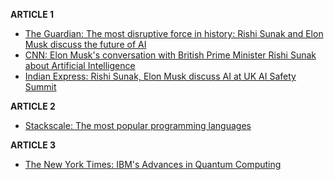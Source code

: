 **ARTICLE 1**

- [The Guardian: The most disruptive force in history: Rishi Sunak and Elon Musk discuss the future of AI](https://www.theguardian.com/politics/video/2023/nov/03/the-most-disruptive-force-in-history-rishi-sunak-and-elon-musk-discuss-the-future-of-ai-video)
- [CNN: Elon Musk's conversation with British Prime Minister Rishi Sunak about Artificial Intelligence](https://edition.cnn.com/2023/11/02/tech/elon-musk-conversation-british-prime-minister-rishi-sunak-artificial-intelligence/index.html)
- [Indian Express: Rishi Sunak, Elon Musk discuss AI at UK AI Safety Summit](https://indianexpress.com/article/technology/artificial-intelligence/rishi-sunak-elon-musk-uk-ai-safety-summit-9013125/)

**ARTICLE 2**

- [Stackscale: The most popular programming languages](https://www.stackscale.com/blog/most-popular-programming-languages/)

**ARTICLE 3**

- [The New York Times: IBM's Advances in Quantum Computing](https://www.nytimes.com/2023/06/14/science/ibm-quantum-computing.html)
